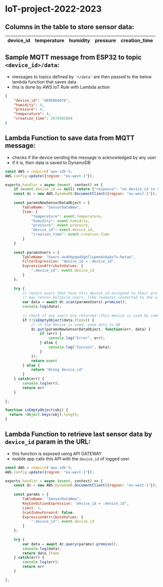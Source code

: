 # IoT-project-2022-2023

## Columns in the table to store sensor data:
| device_id      | temperature | humidity     | pressure | creation_time |
| :---           |    :----:   | :----:       |:----:    |          ---: |

## Sample MQTT message from ESP32 to topic `<device_id>/data`:
- messages to topics defined by `'+/data'` are then passed to the below lambda function that saves data
- this is done by AWS IoT Rule with Lambda action

```json
{
    "device_id": "4095064076",
    "humidity": 4,
    "pressure": 4,
    "temperature": 4,
    "creation_time": 1674582604
}
```

## Lambda Function to save data from MQTT message:
- checks if the device sending the message is acknowledged by any user
- if it is, then data is saved to DynamoDB

```js
const AWS = require('aws-sdk');
AWS.config.update({region: "eu-west-1"});

exports.handler = async (event, context) => {
    if (event.device_id == null) return {"response": "no device_id in message"};
    const dc = new AWS.DynamoDB.DocumentClient({region: "eu-west-1"});
    
    const paramsNewSensorDataObject = {
        TableName: "SensorDataNew",
        Item: {
            "temperature": event.temperature,
            "humidity": event.humidity,
            "pressure": event.pressure,
            "device_id": event.device_id,
            "creation_time": event.creation_time
        }
    }
    
    const paramsUsers = {
        TableName: "Users-4s4hbpqw45ghllspmndvdabz7u-betae",
        FilterExpression: "device_id = :device_id",
        ExpressionAttributeValues: {
            ":device_id": event.device_id
        }
    };
    
    try {
        // return users that have this device_id assigned to their profile
        // may return multpile users, like roomates connected to the same device
        var data = await dc.scan(paramsUsers).promise();
        console.log(data);
        
        // check if any users are returned (this device is used by someone)
        if (!isEmptyObject(data.Items)) {
            // if the device is used, save data to DB
            dc.put(paramsNewSensorDataObject, function(err, data) {
                if (err) {
                    console.log("Error", err);
                } else {
                    console.log("Success", data);
                }
            });
            return event
        } else {
            return "Wrong device_id"
        }
    } catch(err) {
        console.log(err);
        return err
    }
    
};

function isEmptyObject(obj) {
  return !Object.keys(obj).length;
}
```

## Lambda Function to retrieve last sensor data by `device_id` param in the URL:
- this function is exposed using API GATEWAY
- mobile app calls this API with the `device_id` of logged user

```js
const AWS = require('aws-sdk');
AWS.config.update({region: "eu-west-1"});

exports.handler = async (event, context) => {
    const dc = new AWS.DynamoDB.DocumentClient({region: "eu-west-1"});
    
    const params = {
        TableName: "SensorDataNew",
        KeyConditionExpression: "device_id = :device_id",
        Limit: 1,
        ScanIndexForward: false,
        ExpressionAttributeValues: {
            ":device_id": event.device_id
        }
    };
    
    try {
        var data = await dc.query(params).promise();
        console.log(data);
        return data.Items
    } catch(err) {
        console.log(err);
        return err
    }
    
};
```
